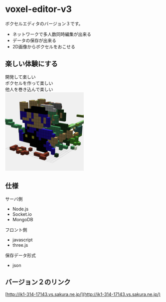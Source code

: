 # voxel-editor-v3
ボクセルエディタのバージョン３です。  
- ネットワークで多人数同時編集が出来る
- データの保存が出来る
- 2D画像からボクセルをおこせる
## 楽しい体験にする
開発して楽しい  
ボクセルを作って楽しい  
他人を巻き込んで楽しい  
<img src="mario.png" width="50%">  
## 仕様
サーバ側  
- Node.js  
- Socket.io  
- MongoDB  
  
フロント側  
- javascript  
- three.js  
  
保存データ形式  
- json  
## バージョン２のリンク
[http://ik1-314-17143.vs.sakura.ne.jp/](http://ik1-314-17143.vs.sakura.ne.jp/)
